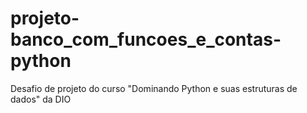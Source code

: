 # projeto-banco_com_funcoes_e_contas-python

Desafio de projeto do curso "Dominando Python e suas estruturas de dados" da DIO 
